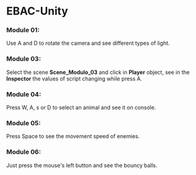 # EBAC-Unity

### Module 01:

Use A and D to rotate the camera and see different types of light.

### Module 03:

Select the scene **Scene_Modulo_03** and click in **Player** object, see in the **Inspector** the values of script changing while press A.

### Module 04:

Press W, A, s or D to select an animal and see it on console.

### Module 05:

Press Space to see the movement speed of enemies.

### Module 06:

Just press the mouse's left button and see the bouncy balls.
